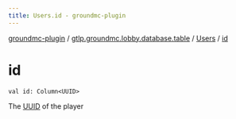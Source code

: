 ```yaml
---
title: Users.id - groundmc-plugin
---
```


[groundmc-plugin](../../index.html) / [gtlp.groundmc.lobby.database.table](../index.html) / [Users](index.html) / [id](.)

# id

`val id: Column<UUID>`

The [UUID](#) of the player


